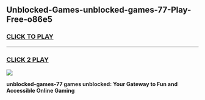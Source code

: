 
## Unblocked-Games-unblocked-games-77-Play-Free-o86e5
<h3>
<a href="https://premium76.site?title=unblocked-games-77&ref=10A">CLICK TO PLAY</a></h3>
<hr>

<h3>
<a href="https://premium76.site?title=unblocked-games-77&ref=10A">CLICK 2 PLAY</a>
  
</h3>

<a href="https://premium76.site?title=unblocked-games-77&ref=10A"><img src="https://clearcache.store/games.png"></a>


**unblocked-games-77 games unblocked: Your Gateway to Fun and Accessible Online Gaming**
